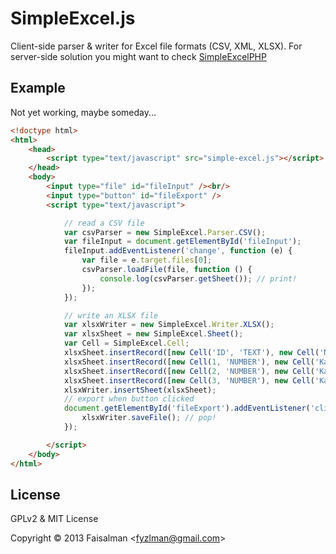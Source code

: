 # SimpleExcel.js

Client-side parser & writer for Excel file formats (CSV, XML, XLSX). For server-side solution you might want to check [SimpleExcelPHP](https://github.com/faisalman/simple-excel-php)

## Example

Not yet working, maybe someday...

```html
<!doctype html>
<html>
    <head>
        <script type="text/javascript" src="simple-excel.js"></script>
    </head>
    <body>
        <input type="file" id="fileInput" /><br/>
        <input type="button" id="fileExport" />
        <script type="text/javascript">

            // read a CSV file
            var csvParser = new SimpleExcel.Parser.CSV();
            var fileInput = document.getElementById('fileInput');
            fileInput.addEventListener('change', function (e) {            
                var file = e.target.files[0];
                csvParser.loadFile(file, function () {
                    console.log(csvParser.getSheet()); // print!
                });
            });

            // write an XLSX file
            var xlsxWriter = new SimpleExcel.Writer.XLSX();
            var xlsxSheet = new SimpleExcel.Sheet();
            var Cell = SimpleExcel.Cell;
            xlsxSheet.insertRecord([new Cell('ID', 'TEXT'), new Cell('Nama', 'TEXT']));
            xlsxSheet.insertRecord([new Cell(1, 'NUMBER'), new Cell('Kab. Bogor', 'TEXT']));
            xlsxSheet.insertRecord([new Cell(2, 'NUMBER'), new Cell('Kab. Cianjur', 'TEXT']));
            xlsxSheet.insertRecord([new Cell(3, 'NUMBER'), new Cell('Kab. Sukabumi', 'TEXT']));
            xlsxWriter.insertSheet(xlsxSheet);
            // export when button clicked
            document.getElementById('fileExport').addEventListener('click', function () {            
                xlsxWriter.saveFile(); // pop!
            });

        </script>
    </body>
</html>
```

## License

GPLv2 & MIT License

Copyright © 2013 Faisalman <<fyzlman@gmail.com>>
